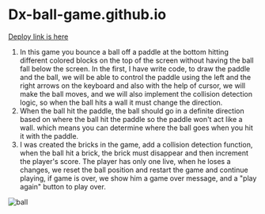 # Dx-ball-game.github.io

[Deploy link is here](https://chhaya-bobade.github.io/Dx-ball-game.github.io/)

1. In this game you bounce a ball off a paddle at the bottom hitting different colored blocks on the top of the screen without having the ball fall below the screen. In the first, I have write code, to draw the paddle and the ball, we will be able to control the paddle using the left and the right arrows on the keyboard and also with the help of cursor, we will make the ball moves, and we will also implement the collision detection logic, so when the ball hits a wall it must change the direction.
2. When the ball hit the paddle, the ball should go in a definite direction based on where the ball hit the paddle so the paddle won't act like a wall. which means you can determine where the ball goes when you hit it with the paddle.
3. I was created the bricks in the game, add a collision detection function, when the ball hit a brick, the brick must disappear and then increment the player's score.
The player has only one live, when he loses a changes, we reset the ball position and restart the game and continue playing, if game is over, we show him a game over message, and a "play again" button to play over.

![ball](https://user-images.githubusercontent.com/91379325/175772249-51075f1d-a192-4494-8ead-9d24b0fd84fa.png)
